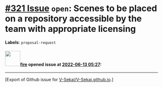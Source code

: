 # [\#321 Issue](https://github.com/V-Sekai/V-Sekai.github.io/issues/321) `open`: Scenes to be placed on a repository accessible by the team with appropriate licensing
**Labels**: `proposal-request`


#### <img src="https://avatars.githubusercontent.com/u/32321?u=c2e06a3d2b49a467aa907e54aa259516440267cc&v=4" width="50">[fire](https://github.com/fire) opened issue at [2022-06-13 05:27](https://github.com/V-Sekai/V-Sekai.github.io/issues/321):






-------------------------------------------------------------------------------



[Export of Github issue for [V-Sekai/V-Sekai.github.io](https://github.com/V-Sekai/V-Sekai.github.io).]
